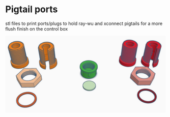 # Pigtail ports

stl files to print ports/plugs to hold ray-wu and xconnect pigtails for a more flush finish on the control box

<img src=https://github.com/DnG-Crafts/3D_Printables/blob/main/Pigtail%20Ports/image.jpg>
